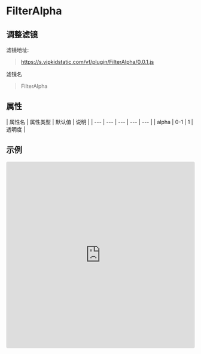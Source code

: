 # FilterAlpha

## 调整滤镜
滤镜地址:
> https://s.vipkidstatic.com/vf/plugin/FilterAlpha/0.0.1.js

滤镜名
> FilterAlpha 

## 属性

| 属性名 | 属性类型 | 默认值 | 说明 |
| --- | --- | --- | --- | --- |
| alpha | 0-1 | 1 | 透明度 |


## 示例

<iframe
     src="https://codesandbox.io/embed/filteralpha-tx9k0?fontsize=14&hidenavigation=1&theme=dark"
     style="width:100%; height:500px; border:0; border-radius: 4px; overflow:hidden;"
     title="filteralpha"
     allow="accelerometer; ambient-light-sensor; camera; encrypted-media; geolocation; gyroscope; hid; microphone; midi; payment; usb; vr"
     sandbox="allow-forms allow-modals allow-popups allow-presentation allow-same-origin allow-scripts"
   ></iframe>